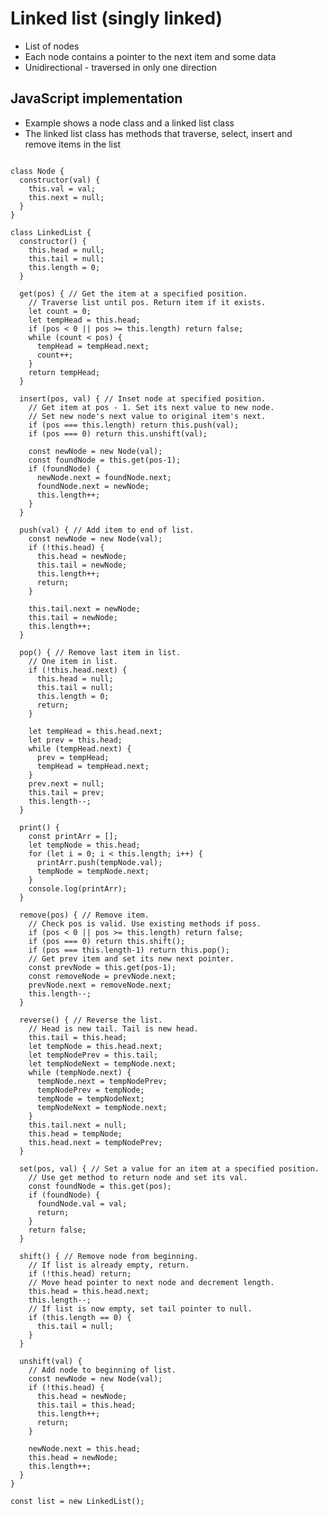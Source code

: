 # Linked list (singly linked)
* List of nodes
* Each node contains a pointer to the next item and some data
* Unidirectional - traversed in only one direction

## JavaScript implementation
* Example shows a node class and a linked list class
* The linked list class has methods that traverse, select, insert and remove items in the list

<pre>
<code class="language-javascript">
class Node {
  constructor(val) {
    this.val = val;
    this.next = null;
  }
}

class LinkedList {
  constructor() {
    this.head = null;
    this.tail = null;
    this.length = 0;
  }
  
  get(pos) { // Get the item at a specified position.
    // Traverse list until pos. Return item if it exists.
    let count = 0;
    let tempHead = this.head;
    if (pos < 0 || pos >= this.length) return false;
    while (count < pos) {
      tempHead = tempHead.next;
      count++;
    }
    return tempHead;
  }
  
  insert(pos, val) { // Inset node at specified position.
    // Get item at pos - 1. Set its next value to new node.
    // Set new node's next value to original item's next.
    if (pos === this.length) return this.push(val);
    if (pos === 0) return this.unshift(val);
    
    const newNode = new Node(val);
    const foundNode = this.get(pos-1);
    if (foundNode) {
      newNode.next = foundNode.next;
      foundNode.next = newNode;
      this.length++;
    }
  }
  
  push(val) { // Add item to end of list.
    const newNode = new Node(val);
    if (!this.head) {
      this.head = newNode;
      this.tail = newNode;
      this.length++;
      return;
    }
    
    this.tail.next = newNode;
    this.tail = newNode;
    this.length++;
  }
  
  pop() { // Remove last item in list.
    // One item in list.
    if (!this.head.next) {
      this.head = null;
      this.tail = null;
      this.length = 0;
      return;
    }
    
    let tempHead = this.head.next;
    let prev = this.head;
    while (tempHead.next) {
      prev = tempHead;
      tempHead = tempHead.next;
    }
    prev.next = null;
    this.tail = prev;
    this.length--;
  } 
  
  print() {
    const printArr = [];
    let tempNode = this.head;
    for (let i = 0; i < this.length; i++) {
      printArr.push(tempNode.val);
      tempNode = tempNode.next;
    }
    console.log(printArr);
  }
  
  remove(pos) { // Remove item.
    // Check pos is valid. Use existing methods if poss.
    if (pos < 0 || pos >= this.length) return false;
    if (pos === 0) return this.shift();
    if (pos === this.length-1) return this.pop();
    // Get prev item and set its new next pointer.
    const prevNode = this.get(pos-1);
    const removeNode = prevNode.next;
    prevNode.next = removeNode.next;
    this.length--;
  }
  
  reverse() { // Reverse the list.
    // Head is new tail. Tail is new head. 
    this.tail = this.head;
    let tempNode = this.head.next;
    let tempNodePrev = this.tail;
    let tempNodeNext = tempNode.next;
    while (tempNode.next) {
      tempNode.next = tempNodePrev;
      tempNodePrev = tempNode;
      tempNode = tempNodeNext;
      tempNodeNext = tempNode.next;
    }
    this.tail.next = null;
    this.head = tempNode;
    this.head.next = tempNodePrev;
  }
  
  set(pos, val) { // Set a value for an item at a specified position.
    // Use get method to return node and set its val.
    const foundNode = this.get(pos);
    if (foundNode) {
      foundNode.val = val;
      return;
    }
    return false;
  }
  
  shift() { // Remove node from beginning.
    // If list is already empty, return.
    if (!this.head) return;
    // Move head pointer to next node and decrement length.
    this.head = this.head.next;
    this.length--;
    // If list is now empty, set tail pointer to null.
    if (this.length == 0) {
      this.tail = null;
    }
  }
  
  unshift(val) {
    // Add node to beginning of list.
    const newNode = new Node(val);
    if (!this.head) {
      this.head = newNode;
      this.tail = this.head;
      this.length++;
      return;
    }
    
    newNode.next = this.head;
    this.head = newNode;
    this.length++;
  }
}

const list = new LinkedList();
</code>
</pre>